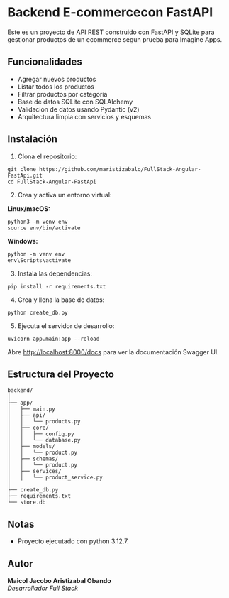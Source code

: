 
# Backend E-commercecon FastAPI

Este es un proyecto de API REST construido con FastAPI y SQLite para gestionar productos de un ecommerce segun  prueba para Imagine Apps.

## Funcionalidades

- Agregar nuevos productos
- Listar todos los productos
- Filtrar productos por categoría
- Base de datos SQLite con SQLAlchemy
- Validación de datos usando Pydantic (v2)
- Arquitectura limpia con servicios y esquemas

## Instalación

1. Clona el repositorio:

```
git clone https://github.com/maristizabalo/FullStack-Angular-FastApi.git
cd FullStack-Angular-FastApi
```

2. Crea y activa un entorno virtual:

**Linux/macOS:**
```
python3 -m venv env
source env/bin/activate
```

**Windows:**
```
python -m venv env
env\Scripts\activate
```

3. Instala las dependencias:

```
pip install -r requirements.txt
```

4. Crea y llena la base de datos:

```
python create_db.py
```

5. Ejecuta el servidor de desarrollo:

```
uvicorn app.main:app --reload
```

Abre [http://localhost:8000/docs](http://localhost:8000/docs) para ver la documentación Swagger UI.

## Estructura del Proyecto

```
backend/
│
├── app/
│   ├── main.py
│   ├── api/
│   │   └── products.py
│   ├── core/
│   │   ├── config.py
│   │   └── database.py
│   ├── models/
│   │   └── product.py
│   ├── schemas/
│   │   └── product.py
│   ├── services/
│   │   └── product_service.py
│
├── create_db.py
├── requirements.txt
└── store.db
```

## Notas

- Proyecto ejecutado con python 3.12.7.

## Autor

**Maicol Jacobo Aristizabal Obando**  
_Desarrollador Full Stack_
